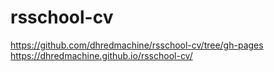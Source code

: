 # rsschool-cv

https://github.com/dhredmachine/rsschool-cv/tree/gh-pages
https://dhredmachine.github.io/rsschool-cv/
